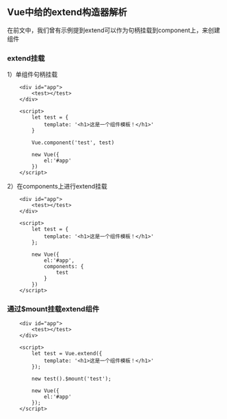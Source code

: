 ## Vue中给的extend构造器解析

在前文中，我们曾有示例提到extend可以作为句柄挂载到component上，来创建组件

### extend挂载

1）单组件句柄挂载

```
    <div id="app">
        <test></test>
    </div>

    <script>
        let test = {
            template: '<h1>这是一个组件模板！</h1>'
        }

        Vue.component('test', test)

        new Vue({
            el:'#app'
        })
    </script>  
```

2）在components上进行extend挂载

```
    <div id="app">
        <test></test>
    </div>

    <script>
        let test = {
            template: '<h1>这是一个组件模板！</h1>'
        };
 
        new Vue({
            el:'#app',
            components: {
                test
            }
        })
    </script> 
```
### 通过$mount挂载extend组件

```
    <div id="app">
        <test></test>
    </div>

    <script>
        let test = Vue.extend({
            template: '<h1>这是一个组件模板！</h1>'
        });

        new test().$mount('test');
 
        new Vue({
            el:'#app'
        });
    </script>
```


